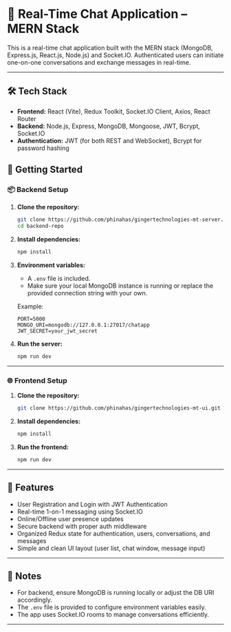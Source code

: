 # 💬 Real-Time Chat Application – MERN Stack

This is a real-time chat application built with the MERN stack (MongoDB, Express.js, React.js, Node.js) and Socket.IO. Authenticated users can initiate one-on-one conversations and exchange messages in real-time.

---

## 🛠️ Tech Stack

- **Frontend:** React (Vite), Redux Toolkit, Socket.IO Client, Axios, React Router
- **Backend:** Node.js, Express, MongoDB, Mongoose, JWT, Bcrypt, Socket.IO
- **Authentication:** JWT (for both REST and WebSocket), Bcrypt for password hashing


## 🚀 Getting Started

### 📦 Backend Setup

1. **Clone the repository:**
   ```bash
   git clone https://github.com/phinahas/gingertechnologies-mt-server.git
   cd backend-repo
   ```

2. **Install dependencies:**
   ```bash
   npm install
   ```

3. **Environment variables:**
   - A `.env` file is included.
   - Make sure your local MongoDB instance is running or replace the provided connection string with your own.

   Example:
   ```env
   PORT=5000
   MONGO_URI=mongodb://127.0.0.1:27017/chatapp
   JWT_SECRET=your_jwt_secret
   ```

4. **Run the server:**
   ```bash
   npm run dev
   ```

---

### 🌐 Frontend Setup

1. **Clone the repository:**
   ```bash
   git clone https://github.com/phinahas/gingertechnologies-mt-ui.git
   
   ```

2. **Install dependencies:**
   ```bash
   npm install
   ```

3. **Run the frontend:**
   ```bash
   npm run dev
   ```

---

## 🔑 Features

- User Registration and Login with JWT Authentication
- Real-time 1-on-1 messaging using Socket.IO
- Online/Offline user presence updates
- Secure backend with proper auth middleware
- Organized Redux state for authentication, users, conversations, and messages
- Simple and clean UI layout (user list, chat window, message input)

---

## 📝 Notes

- For backend, ensure MongoDB is running locally or adjust the DB URI accordingly.
- The `.env` file is provided to configure environment variables easily.
- The app uses Socket.IO rooms to manage conversations efficiently.

---



